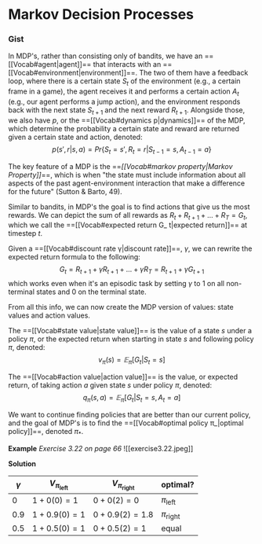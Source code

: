# Markov Decision Processes
### Gist
In MDP's, rather than consisting only of bandits, we have an ==[[Vocab#agent|agent]]== that interacts with an ==[[Vocab#environment|environment]]==. The two of them have a feedback loop, where there is a certain state $S_t$ of the environment (e.g., a certain frame in a game), the agent receives it and performs a certain action $A_t$ (e.g., our agent performs a jump action), and the environment responds back with the next state $S_{t+1}$ and the next reward $R_{t+1}$. Alongside those, we also have $p$, or the ==[[Vocab#dynamics p|dynamics]]== of the MDP, which determine the probability a certain state and reward are returned given a certain state and action, denoted:
$$p(s', r | s, a) = Pr\{S_t = s', R_t = r | S_{t-1} = s, A_{t-1} = a\}$$

The key feature of a MDP is the ==*[[Vocab#markov property|Markov Property]]*==, which is when "the state must include information about all aspects of the past agent-environment interaction that make a difference for the future" (Sutton & Barto, 49). 

Similar to bandits, in MDP's the goal is to find actions that give us the most rewards. We can depict the sum of all rewards as $R_{t} + R_{t+1} + ... + R_{T} = G_{t}$, which we call the ==[[Vocab#expected return G_ t|expected return]]== at timestep $t$. 

Given a ==[[Vocab#discount rate γ|discount rate]]==, $γ$, we can rewrite the expected return formula to the following:
$$G_{t} = R_{t+1} + γR_{t+1} + ... + γR_{T} = R_{t+1} + γG_{t+1}$$
which works even when it's an episodic task by setting $γ$ to 1 on all non-terminal states and 0 on the terminal state.

From all this info, we can now create the MDP version of values: state values and action values.

The ==[[Vocab#state value|state value]]== is the value of a state $s$ under a policy $π$, or the expected return when starting in state $s$ and following policy $π$, denoted:
$$v_{π}(s) = 𝔼_{π}[G_{t}|S_{t}=s]$$

The ==[[Vocab#action value|action value]]== is the value, or expected return, of taking action $a$ given state $s$ under policy $π$, denoted:
$$q_{π}(s,a) = 𝔼_{π}[G_{t}|S_{t}=s, A_{t}=a]$$

We want to continue finding policies that are better than our current policy, and the goal of MDP's is to find the ==[[Vocab#optimal policy π_|optimal policy]]==, denoted $π_{*}$.

**Example** *Exercise 3.22 on page 66*
![[exercise3.22.jpeg]]

**Solution**

$γ$ | $V_{π_{\text{left}}}$ | $V_{π_{\text{right}}}$ | optimal?
-- | -- | -- | --
$0$ | $1+0(0)=1$ | $0+0(2)=0$ |$π_{\text{left}}$
$0.9$ | $1+0.9(0)=1$ | $0+0.9(2)=1.8$ | $π_{\text{right}}$
$0.5$ | $1+0.5(0)=1$ | $0+0.5(2)=1$ | $\text{equal}$